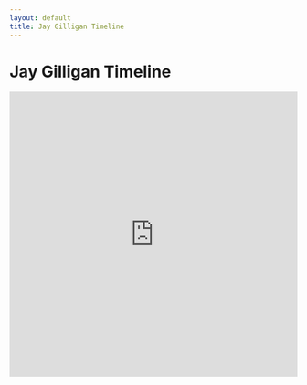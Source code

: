```yaml
---
layout: default
title: Jay Gilligan Timeline
---
```


# Jay Gilligan Timeline

<iframe src='https://cdn.knightlab.com/libs/timeline3/latest/embed/index.html?source=1fixk2RapipulcDi4ghe0XiTjE03n6tyjrBOCvQZQXtc&font=Default&lang=en&initial_zoom=2' width='100%' height='500' webkitallowfullscreen mozallowfullscreen allowfullscreen frameborder='0'></iframe>
